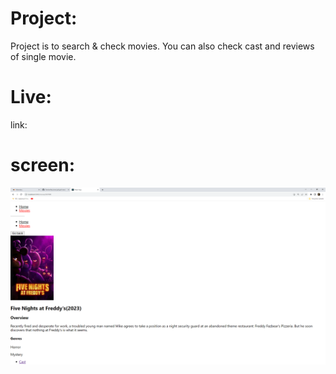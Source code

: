 # Project:

Project is to search & check movies. You can also check cast and reviews of
single movie.

# Live:

link:

# screen:

![Alt text](./public/filmoteka.png 'Optional Title')

